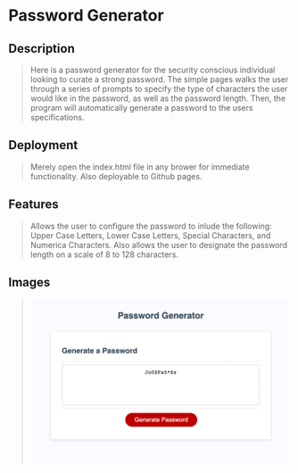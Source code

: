 # Password Generator

## Description

> Here is a password generator for the security conscious individual looking to curate a strong password. The simple pages walks the user through a series of prompts to specify the type of characters the user would like in the password, as well as the password length. Then, the program will automatically generate a password to the users specifications. 

## Deployment

> Merely open the index.html file in any brower for immediate functionality. Also deployable to Github pages. 

## Features

> Allows the user to configure the password to inlude the following: Upper Case Letters, Lower Case Letters, Special Characters, and Numerica Characters. Also allows the user to designate the password length on a scale of 8 to 128 characters. 

## Images

> ![image](./readme/image.png)
>
> 
